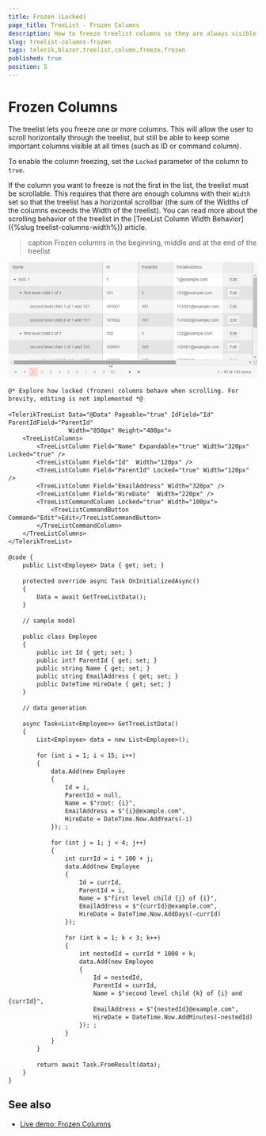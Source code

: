 ```yaml
---
title: Frozen (Locked)
page_title: TreeList - Frozen Columns
description: How to freeze treelist columns so they are always visible in a scrollable treelist.
slug: treelist-columns-frozen
tags: telerik,blazor,treelist,column,freeze,frozen
published: true
position: 5
---
```


# Frozen Columns

The treelist lets you freeze one or more columns. This will allow the user to scroll horizontally through the treelist, but still be able to keep some important columns visible at all times (such as ID or command column).

To enable the column freezing, set the `Locked` parameter of the column to `true`.

If the column you want to freeze is not the first in the list, the treelist must be scrollable. This requires that there are enough columns with their `Width` set so that the treelist has a horizontal scrollbar (the sum of the Widths of the columns exceeds the Width of the treelist). You can read more about the scrolling behavior of the treelist in the [TreeList Column Width Behavior]({%slug treelist-columns-width%}) article.

>caption Frozen columns in the beginning, middle and at the end of the treelist

![TreeList frozen columns behavior](images/frozen-columns-overview.gif)

````CSHTML
@* Explore how locked (frozen) columns behave when scrolling. For brevity, editing is not implemented *@

<TelerikTreeList Data="@Data" Pageable="true" IdField="Id" ParentIdField="ParentId"
                 Width="850px" Height="400px">
    <TreeListColumns>
        <TreeListColumn Field="Name" Expandable="true" Width="320px" Locked="true" />
        <TreeListColumn Field="Id"  Width="120px" />
        <TreeListColumn Field="ParentId" Locked="true" Width="120px" />
        <TreeListColumn Field="EmailAddress" Width="320px" />
        <TreeListColumn Field="HireDate"  Width="220px" />
        <TreeListCommandColumn Locked="true" Width="100px">
            <TreeListCommandButton Command="Edit">Edit</TreeListCommandButton>
        </TreeListCommandColumn>
    </TreeListColumns>
</TelerikTreeList>

@code {
    public List<Employee> Data { get; set; }

    protected override async Task OnInitializedAsync()
    {
        Data = await GetTreeListData();
    }

    // sample model

    public class Employee
    {
        public int Id { get; set; }
        public int? ParentId { get; set; }
        public string Name { get; set; }
        public string EmailAddress { get; set; }
        public DateTime HireDate { get; set; }
    }

    // data generation

    async Task<List<Employee>> GetTreeListData()
    {
        List<Employee> data = new List<Employee>();

        for (int i = 1; i < 15; i++)
        {
            data.Add(new Employee
            {
                Id = i,
                ParentId = null,
                Name = $"root: {i}",
                EmailAddress = $"{i}@example.com",
                HireDate = DateTime.Now.AddYears(-i)
            }); ;

            for (int j = 1; j < 4; j++)
            {
                int currId = i * 100 + j;
                data.Add(new Employee
                {
                    Id = currId,
                    ParentId = i,
                    Name = $"first level child {j} of {i}",
                    EmailAddress = $"{currId}@example.com",
                    HireDate = DateTime.Now.AddDays(-currId)
                });

                for (int k = 1; k < 3; k++)
                {
                    int nestedId = currId * 1000 + k;
                    data.Add(new Employee
                    {
                        Id = nestedId,
                        ParentId = currId,
                        Name = $"second level child {k} of {i} and {currId}",
                        EmailAddress = $"{nestedId}@example.com",
                        HireDate = DateTime.Now.AddMinutes(-nestedId)
                    }); ;
                }
            }
        }

        return await Task.FromResult(data);
    }
}
````


## See also
 * [Live demo: Frozen Columns](https://demos.telerik.com/blazor-ui/treelist/frozen-columns)
